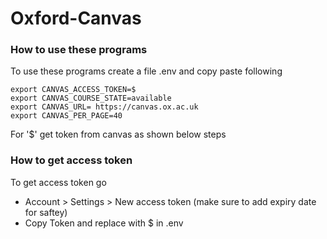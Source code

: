 # Oxford-Canvas



### How to use these programs

To use these programs create a file .env and copy paste following
```
export CANVAS_ACCESS_TOKEN=$
export CANVAS_COURSE_STATE=available
export CANVAS_URL= https://canvas.ox.ac.uk
export CANVAS_PER_PAGE=40
```

For '$' get token from canvas as shown below steps




### How to get access token


To get access token go 
- Account > Settings > New access token (make sure to add expiry date for saftey)
- Copy Token and replace with $ in .env
